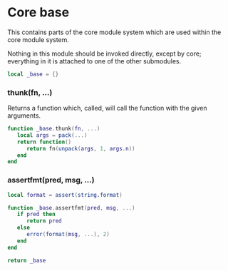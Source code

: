 # Core base

This contains parts of the core module system which are used within the core
module system.


Nothing in this module should be invoked directly, except by core; everything
in it is attached to one of the other submodules.

```lua
local _base = {}
```
### thunk(fn, ...)

Returns a function which, called, will call the function with the given
arguments.

```lua
function _base.thunk(fn, ...)
   local args = pack(...)
   return function()
      return fn(unpack(args, 1, args.n))
   end
end
```
### assertfmt(pred, msg, ...)

```lua
local format = assert(string.format)

function _base.assertfmt(pred, msg, ...)
   if pred then
      return pred
   else
      error(format(msg, ...), 2)
   end
end
```
```lua
return _base
```

